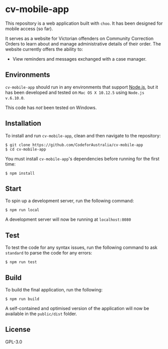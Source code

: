 # cv-mobile-app
This repository is a web application built with `choo`. It has been designed for mobile access (so far).

It serves as a website for Victorian offenders on Community Correction Orders to learn about and manage administrative details of their order. The website currently offers the ability to:

- View reminders and messages exchanged with a case manager.

## Environments
`cv-mobile-app` should run in any environments that support [Node.js](https://nodejs.org), but it has been developed and tested on `Mac OS X 10.12.5` using `Node.js v.6.10.0`.

This code has *not* been tested on Windows.

## Installation
To install and run `cv-mobile-app`, clean and then navigate to the repository:

```
$ git clone https://github.com/CodeforAustralia/cv-mobile-app
$ cd cv-mobile-app
```

You must install `cv-mobile-app`'s dependencies before running for the first time:

```
$ npm install
```

## Start
To spin up a development server, run the following command:

```
$ npm run local
```

A development server will now be running at `localhost:8080`

## Test
To test the code for any syntax issues, run the following command to ask `standard` to parse the code for any errors:

```
$ npm run test
```

## Build
To build the final application, run the following:

```
$ npm run build
```

A self-contained and optimised version of the application will now be available in the `public/dist` folder.

## License
GPL-3.0
